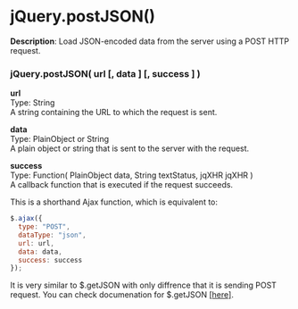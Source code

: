 # jQuery.postJSON()
**Description**: Load JSON-encoded data from the server using a POST HTTP request.

### jQuery.postJSON( url [, data ] [, success ] )

**url**  
Type: String  
A string containing the URL to which the request is sent.

**data**  
Type: PlainObject or String  
A plain object or string that is sent to the server with the request.

**success**  
Type: Function( PlainObject data, String textStatus, jqXHR jqXHR )  
A callback function that is executed if the request succeeds.

This is a shorthand Ajax function, which is equivalent to:
```javascript
$.ajax({
  type: "POST",
  dataType: "json",
  url: url,
  data: data,
  success: success
});
```

It is very similar to $.getJSON with only diffrence that it is sending POST request. You can check documenation for $.getJSON [[here]](http://api.jquery.com/jquery.getjson/).